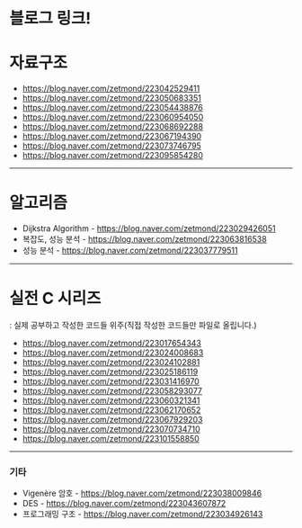 # **블로그 링크!**

# 자료구조
- <https://blog.naver.com/zetmond/223042529411>
- <https://blog.naver.com/zetmond/223050683351>
- <https://blog.naver.com/zetmond/223054438876>
- <https://blog.naver.com/zetmond/223060954050>
- <https://blog.naver.com/zetmond/223068692288>
- <https://blog.naver.com/zetmond/223067194390>
- <https://blog.naver.com/zetmond/223073746795>
- <https://blog.naver.com/zetmond/223095854280>
- - -
# 알고리즘 
* Dijkstra Algorithm - <https://blog.naver.com/zetmond/223029426051>
* 복잡도, 성능 분석 - <https://blog.naver.com/zetmond/223063816538>
* 성능 분석 - <https://blog.naver.com/zetmond/223037779511>
- - -
# 실전 C 시리즈 
: 실제 공부하고 작성한 코드들 위주(직접 작성한 코드들만 파일로 올립니다.)
- <https://blog.naver.com/zetmond/223017654343>
- <https://blog.naver.com/zetmond/223024008683>
- <https://blog.naver.com/zetmond/223024102881>
- <https://blog.naver.com/zetmond/223025186119>
- <https://blog.naver.com/zetmond/223031416970>
- <https://blog.naver.com/zetmond/223058293077>
- <https://blog.naver.com/zetmond/223060321341>
- <https://blog.naver.com/zetmond/223062170652>
- <https://blog.naver.com/zetmond/223067929203>
- <https://blog.naver.com/zetmond/223070734710>
- <https://blog.naver.com/zetmond/223101558850>
- - -
### 기타
* Vigenère 암호 - <https://blog.naver.com/zetmond/223038009846>
* DES - <https://blog.naver.com/zetmond/223043607872>
* 프로그래밍 구조 - <https://blog.naver.com/zetmond/223034926143>
